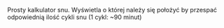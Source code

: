Prosty kalkulator snu. Wyświetla o której należy się położyć by przespać odpowiednią ilość cykli snu (1 cykl: ~90 minut)
